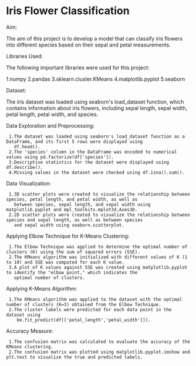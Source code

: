 # Iris Flower Classification

Aim:
   
   The aim of this project is to develop a model that can classify iris flowers into different species based on their sepal and petal measurements.


Libraries Used:

The following important libraries were used for this project:

  1.numpy
  2.pandas
  3.sklearn.cluster.KMeans
  4.matplotlib.pyplot
  5.seaborn


Dataset:
    
 The iris dataset was loaded using seaborn's load_dataset function, which contains information about iris flowers, including sepal length, sepal width, petal length, petal width, and species.


Data Exploration and Preprocessing:
     
     1.The dataset was loaded using seaborn's load_dataset function as a DataFrame, and its first 5 rows were displayed using 
       df.head().
     2.The 'species' column in the DataFrame was encoded to numerical values using pd.factorize(df['species']).
     3.Descriptive statistics for the dataset were displayed using df.describe().
     4.Missing values in the dataset were checked using df.isna().sum().

     
Data Visualization:
 
     1.3D scatter plots were created to visualize the relationship between species, petal length, and petal width, as well as 
       between species, sepal length, and sepal width using matplotlib.pyplot and mpl_toolkits.mplot3d.Axes3D.
     2.2D scatter plots were created to visualize the relationship between species and sepal length, as well as between species 
       and sepal width using seaborn.scatterplot.

       
Applying Elbow Technique for K-Means Clustering:

     1.The Elbow Technique was applied to determine the optimal number of clusters (K) using the sum of squared errors (SSE).
     2.The KMeans algorithm was initialized with different values of K (1 to 10) and SSE was computed for each K value.
     3.A plot of K values against SSE was created using matplotlib.pyplot to identify the "elbow point," which indicates the 
       optimal number of clusters.

       
Applying K-Means Algorithm:

     1.The KMeans algorithm was applied to the dataset with the optimal number of clusters (K=3) obtained from the Elbow Technique.
     2.The cluster labels were predicted for each data point in the dataset using 
        km.fit_predict(df[['petal_length','petal_width']]).

        
Accuracy Measure:

     1.The confusion matrix was calculated to evaluate the accuracy of the KMeans clustering.
     2.The confusion matrix was plotted using matplotlib.pyplot.imshow and plt.text to visualize the true and predicted labels.
